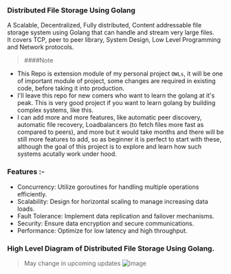 ### Distributed File Storage Using Golang 
A Scalable, Decentralized, Fully distributed, Content addressable file storage system using Golang that can handle and stream very large files.  
It covers TCP, peer to peer library, System Design, Low Level Programming and Network protocols.  

> ####Note
- This Repo is extension module of my personal project ```OWLs```, it will be one of important module of project, some changes are required in existing code, before taking it into production.  
- I'll leave this repo for new comers who want to learn the golang at it's peak. This is very good project if you want to learn golang by building complex systems, like this.
- I can add more and more features, like automatic peer discovery, automatic file recovery, Loadbalancers (to fetch files more fast as compared to peers), and more but it would take months and there will be still more features to add, so as beginner it is perfect to start with these, although the goal of this project is to explore and learn how such systems acutally work under hood.

### Features :- 
- Concurrency:     Utilize goroutines for handling multiple operations efficiently.
- Scalability:     Design for horizontal scaling to manage increasing data loads.
- Fault Tolerance: Implement data replication and failover mechanisms.
- Security:        Ensure data encryption and secure communications.
- Performance:     Optimize for low latency and high throughput.  




### High Level Diagram of Distributed File Storage Using Golang.
> May change in upcoming updates
![image](https://github.com/user-attachments/assets/e068d820-dc47-499a-b8bd-6c95aab2c875)
